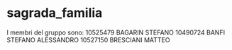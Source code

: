 # sagrada_familia
I membri del gruppo sono:
10525479 BAGARIN STEFANO 
10490724 BANFI STEFANO ALESSANDRO 
10527150 BRESCIANI MATTEO 
